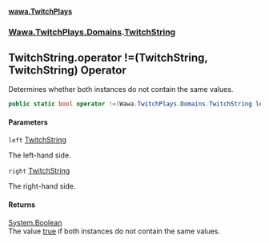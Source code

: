 #### [wawa.TwitchPlays](index.md 'index')
### [Wawa.TwitchPlays.Domains](Wawa.TwitchPlays.Domains.md 'Wawa.TwitchPlays.Domains').[TwitchString](TwitchString.md 'Wawa.TwitchPlays.Domains.TwitchString')

## TwitchString.operator !=(TwitchString, TwitchString) Operator

Determines whether both instances do not contain the same values.

```csharp
public static bool operator !=(Wawa.TwitchPlays.Domains.TwitchString left, Wawa.TwitchPlays.Domains.TwitchString right);
```
#### Parameters

<a name='Wawa.TwitchPlays.Domains.TwitchString.op_Inequality(Wawa.TwitchPlays.Domains.TwitchString,Wawa.TwitchPlays.Domains.TwitchString).left'></a>

`left` [TwitchString](TwitchString.md 'Wawa.TwitchPlays.Domains.TwitchString')

The left-hand side.

<a name='Wawa.TwitchPlays.Domains.TwitchString.op_Inequality(Wawa.TwitchPlays.Domains.TwitchString,Wawa.TwitchPlays.Domains.TwitchString).right'></a>

`right` [TwitchString](TwitchString.md 'Wawa.TwitchPlays.Domains.TwitchString')

The right-hand side.

#### Returns
[System.Boolean](https://docs.microsoft.com/en-us/dotnet/api/System.Boolean 'System.Boolean')  
The value [true](https://docs.microsoft.com/en-us/dotnet/csharp/language-reference/builtin-types/bool 'https://docs.microsoft.com/en-us/dotnet/csharp/language-reference/builtin-types/bool') if both instances do not contain the same values.